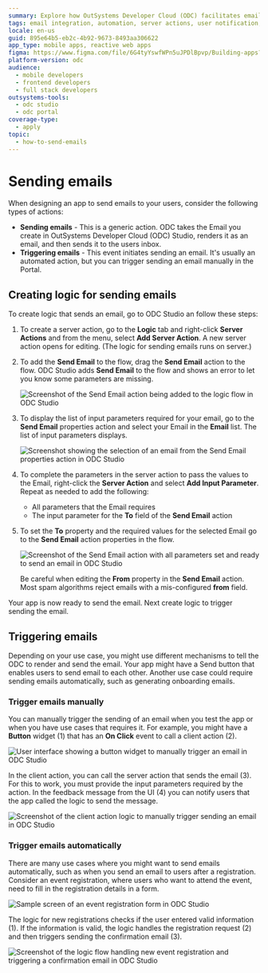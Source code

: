 ```yaml
---
summary: Explore how OutSystems Developer Cloud (ODC) facilitates email sending and triggering through its Studio interface.
tags: email integration, automation, server actions, user notification, email templates
locale: en-us
guid: 895e64b5-eb2c-4b92-9673-8493aa306622
app_type: mobile apps, reactive web apps
figma: https://www.figma.com/file/6G4tyYswfWPn5uJPDlBpvp/Building-apps?type=design&node-id=3101%3A11324&t=ZwHw8hXeFhwYsO5V-1
platform-version: odc
audience:
  - mobile developers
  - frontend developers
  - full stack developers
outsystems-tools:
  - odc studio
  - odc portal
coverage-type:
  - apply
topic:
  - how-to-send-emails
---
```


# Sending emails

When designing an app to send emails to your users, consider the following types of actions:

* **Sending emails** - This is a generic action. ODC takes the Email you create in OutSystems Developer Cloud (ODC) Studio, renders it as an email, and then sends it to the users inbox.
* **Triggering emails** -  This event initiates sending an email. It's usually an automated action, but you can trigger sending an email manually in the Portal.

## Creating logic for sending emails

To create logic that sends an email, go to ODC Studio an follow these steps:

1. To create a server action, go to the **Logic** tab and right-click **Server Actions** and from the menu, select  **Add Server Action**.  A new server action opens for editing. (The logic for sending emails runs on server.)
1. To add  the **Send Email** to the flow, drag the **Send Email** action to the flow. ODC Studio adds **Send Email** to the flow and shows an error to let you know some parameters are missing.

    ![Screenshot of the Send Email action being added to the logic flow in ODC Studio](images/logic-send-email-tool-odcs.png "Send Email Action in Logic Flow")

1. To display  the list of input parameters required for your email, go to the **Send Email** properties action and select your Email in the **Email** list. The list of input parameters displays.

    ![Screenshot showing the selection of an email from the Send Email properties action in ODC Studio](images/select-email-list-odcs.png "Selecting Email from List")

1. To complete the parameters in the server action to pass the values to the Email, right-click the **Server Action** and select **Add Input Parameter**. Repeat as needed to add the following:

    * All parameters that the Email requires
    * The input parameter for the **To** field of the **Send Email** action

1. To set the **To** property and the required values for the selected Email go to the **Send Email** action properties in the flow.

    ![Screenshot of the Send Email action with all parameters set and ready to send an email in ODC Studio](images/logic-send-email-ready-odcs.png "Send Email with Parameters Set")

    <div class="info" markdown="1">

    Be careful when editing the **From** property in the **Send Email** action. Most spam algorithms reject emails with a mis-configured **from** field.

    </div>

Your app is now ready to send the email. Next create logic to trigger sending the email.

## Triggering emails

Depending on your use case, you might use different mechanisms to tell the ODC to render and send the email. Your app might have a Send button that enables users to send email to each other. Another use case could require sending emails  automatically, such as generating onboarding emails.

### Trigger emails manually

You can manually trigger the sending of an email when you test the app or when you have use cases that requires it. For example, you might have a **Button** widget (1) that has  an **On Click** event to call a client action (2).

![User interface showing a button widget to manually trigger an email in ODC Studio](images/trigger-email-manually-ui-odcs.png "Trigger Email Manually UI")

In the client action, you can call the server action that sends the email (3). For this to work, you must provide the input parameters required by the action. In the feedback message from the UI (4) you can notify users that the app called the logic to send the message.

![Screenshot of the client action logic to manually trigger sending an email in ODC Studio](images/trigger-email-manually-logic-odcs.png "Trigger Email Manually Logic")

### Trigger emails automatically

There are many use cases where you might want to send emails automatically, such as when you send an email to users after a registration. Consider an event registration, where users who want to attend the event, need to fill in the registration details in a form.

![Sample screen of an event registration form in ODC Studio](images/sample-screen-ss.png "Sample Event Registration Screen")

The logic for new registrations checks if the user entered valid information (1). If the information is valid, the logic handles the registration request (2) and then triggers sending the confirmation email (3).

![Screenshot of the logic flow handling new event registration and triggering a confirmation email in ODC Studio](images/sample-logic-new-registration-ss.png "Logic for New Registration")
